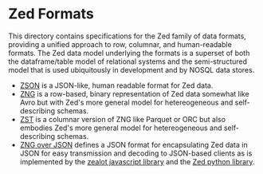 # Zed Formats

This directory contains specifications for the Zed family of data formats,
providing a unified approach to row, columnar, and human-readable formats.
The Zed data model underlying the formats
is a superset of both the dataframe/table model of relational systems and the
semi-structured model that is used ubiquitously in development and by NOSQL
data stores.

* [ZSON](zson.md) is a JSON-like, human readable format for Zed data.
* [ZNG](zng.md) is a row-based, binary representation of Zed data somewhat like
Avro but with Zed's more general model for hetereogeneous and self-describing schemas.
* [ZST](zst.md) is a columnar version of ZNG like Parquet or ORC but also
embodies Zed's more general model for hetereogeneous and self-describing schemas.
* [ZNG over JSON](zng-over-json.md) defines a JSON format for encapsulating Zed data
in JSON for easy transmission and decoding to JSON-based clients as is
implemented by the
[zealot javascript library](https://github.com/brimdata/brim/tree/master/zealot)
and the
[Zed python library](../../python).
